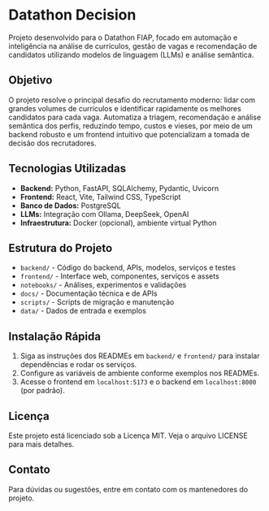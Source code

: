 # Datathon Decision

Projeto desenvolvido para o Datathon FIAP, focado em automação e inteligência na análise de currículos, gestão de vagas e recomendação de candidatos utilizando modelos de linguagem (LLMs) e análise semântica.

## Objetivo

O projeto resolve o principal desafio do recrutamento moderno: lidar com grandes volumes de currículos e identificar rapidamente os melhores candidatos para cada vaga. Automatiza a triagem, recomendação e análise semântica dos perfis, reduzindo tempo, custos e vieses, por meio de um backend robusto e um frontend intuitivo que potencializam a tomada de decisão dos recrutadores.

## Tecnologias Utilizadas

- **Backend:** Python, FastAPI, SQLAlchemy, Pydantic, Uvicorn
- **Frontend:** React, Vite, Tailwind CSS, TypeScript
- **Banco de Dados:** PostgreSQL
- **LLMs:** Integração com Ollama, DeepSeek, OpenAI
- **Infraestrutura:** Docker (opcional), ambiente virtual Python

## Estrutura do Projeto

- `backend/` - Código do backend, APIs, modelos, serviços e testes
- `frontend/` - Interface web, componentes, serviços e assets
- `notebooks/` - Análises, experimentos e validações
- `docs/` - Documentação técnica e de APIs
- `scripts/` - Scripts de migração e manutenção
- `data/` - Dados de entrada e exemplos

## Instalação Rápida

1. Siga as instruções dos READMEs em `backend/` e `frontend/` para instalar dependências e rodar os serviços.
2. Configure as variáveis de ambiente conforme exemplos nos READMEs.
3. Acesse o frontend em `localhost:5173` e o backend em `localhost:8000` (por padrão).

## Licença

Este projeto está licenciado sob a Licença MIT. Veja o arquivo LICENSE para mais detalhes.

## Contato

Para dúvidas ou sugestões, entre em contato com os mantenedores do projeto.
